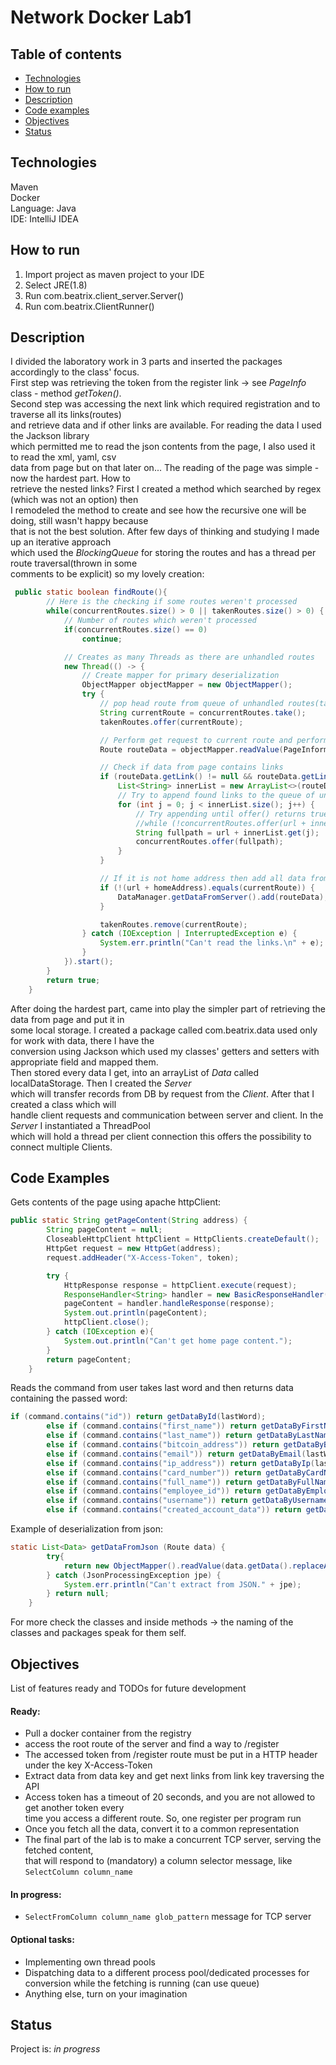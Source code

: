 # Network Docker Lab1
## Table of contents

* [Technologies](#technologies)
* [How to run](#how-to-run)
* [Description](#description)
* [Code examples](#code-examples)
* [Objectives](#objectives)
* [Status](#status)

## Technologies
Maven  
Docker   
Language: Java  
IDE: IntelliJ IDEA  

## How to run
1. Import project as maven project to your IDE
2. Select JRE(1.8)
3. Run com.beatrix.client_server.Server()
4. Run com.beatrix.ClientRunner()

## Description
I divided the laboratory work in 3 parts and inserted the packages accordingly to the class' focus.  
First step was retrieving the token from the register link -> see _PageInfo_ class - method _getToken()_.  
Second step was accessing the next link which required registration and to traverse all its links(routes)  
and retrieve data and if other links are available. For reading the data I used the Jackson library  
which permitted me to read the json contents from the page, I also used it to read the xml, yaml, csv  
data from page but on that later on... The reading of the page was simple - now the hardest part. How to  
retrieve the nested links? First I created a method which searched by regex (which was not an option) then  
I remodeled the method to create and see how the recursive one will be doing, still wasn't happy because  
that is not the best solution. After few days of thinking and studying I made up an iterative approach  
which used the _BlockingQueue_ for storing the routes and has a thread per route traversal(thrown in some  
comments to be explicit) so my lovely creation:   
```java
 public static boolean findRoute(){
        // Here is the checking if some routes weren't processed
        while(concurrentRoutes.size() > 0 || takenRoutes.size() > 0) {
            // Number of routes which weren't processed
            if(concurrentRoutes.size() == 0)
                continue;

            // Creates as many Threads as there are unhandled routes
            new Thread(() -> {
                // Create mapper for primary deserialization
                ObjectMapper objectMapper = new ObjectMapper();
                try {
                    // pop head route from queue of unhandled routes(takes and deletes it from queue)
                    String currentRoute = concurrentRoutes.take();
                    takenRoutes.offer(currentRoute);

                    // Perform get request to current route and performs first partial deserialization
                    Route routeData = objectMapper.readValue(PageInformation.getPageContent(currentRoute), Route.class);

                    // Check if data from page contains links
                    if (routeData.getLink() != null && routeData.getLink().size() > 0) {
                        List<String> innerList = new ArrayList<>(routeData.getLink().values());
                        // Try to append found links to the queue of unhandled routes
                        for (int j = 0; j < innerList.size(); j++) {
                            // Try appending until offer() returns true(successful appending)
                            //while (!concurrentRoutes.offer(url + innerList.get(j))) { }
                            String fullpath = url + innerList.get(j);
                            concurrentRoutes.offer(fullpath);
                        }
                    }

                    // If it is not home address then add all data from page to database of json, xml and csv data.
                    if (!(url + homeAddress).equals(currentRoute)) {
                        DataManager.getDataFromServer().add(routeData);
                    }

                    takenRoutes.remove(currentRoute);
                } catch (IOException | InterruptedException e) {
                    System.err.println("Can't read the links.\n" + e);
                }
            }).start();
        }
        return true;
    }
```
After doing the hardest part, came into play the simpler part of retrieving the data from page and put it in  
some local storage. I created a package called com.beatrix.data used only for work with data, there I have the  
conversion using Jackson which used my classes' getters and setters with appropriate field and mapped them.  
Then stored every data I get, into an arrayList of _Data_ called localDataStorage. Then I created the _Server_  
which will transfer records from DB by request from the _Client_. After that I created a class which will  
handle client requests and communication between server and client. In the _Server_ I instantiated a ThreadPool  
which will hold a thread per client connection this offers the possibility to connect multiple Clients.

## Code Examples
Gets contents of the page using apache httpClient:
```java
public static String getPageContent(String address) {
        String pageContent = null;
        CloseableHttpClient httpClient = HttpClients.createDefault();
        HttpGet request = new HttpGet(address);
        request.addHeader("X-Access-Token", token);

        try {
            HttpResponse response = httpClient.execute(request);
            ResponseHandler<String> handler = new BasicResponseHandler();
            pageContent = handler.handleResponse(response);
            System.out.println(pageContent);
            httpClient.close();
        } catch (IOException e){
            System.out.println("Can't get home page content.");
        }
        return pageContent;
    }
```
Reads the command from user takes last word and then returns data containing the passed word:
```java
if (command.contains("id")) return getDataById(lastWord);
        else if (command.contains("first_name")) return getDataByFirstName(lastWord);
        else if (command.contains("last_name")) return getDataByLastName(lastWord);
        else if (command.contains("bitcoin_address")) return getDataByBitcoinAddress(lastWord);
        else if (command.contains("email")) return getDataByEmail(lastWord);
        else if (command.contains("ip_address")) return getDataByIp(lastWord);
        else if (command.contains("card_number")) return getDataByCardNumber(lastWord);
        else if (command.contains("full_name")) return getDataByFullName(lastWord);
        else if (command.contains("employee_id")) return getDataByEmployeeId(lastWord);
        else if (command.contains("username")) return getDataByUsername(lastWord);
        else if (command.contains("created_account_data")) return getDataByCreatedAccount(lastWord);
```
Example of deserialization from json:
```java
static List<Data> getDataFromJson (Route data) {
        try{
            return new ObjectMapper().readValue(data.getData().replaceAll(",]", "]"), new TypeReference<ArrayList<Data>>(){});
        } catch (JsonProcessingException jpe) {
            System.err.println("Can't extract from JSON." + jpe);
        } return null;
    }
```
For more check the classes and inside methods -> the naming of the classes and packages speak for them self.

## Objectives
List of features ready and TODOs for future development
#### Ready:
* Pull a docker container from the registry
* access the root route of the server and find a way to /register
* The accessed token from /register route must be put in a HTTP header under the key X-Access-Token
* Extract data from data key and get next links from link key traversing the API
* Access token has a timeout of 20 seconds, and you are not allowed to get another token every  
  time you access a different route. So, one register per program run
* Once you fetch all the data, convert it to a common representation  
* The final part of the lab is to make a concurrent TCP server, serving the fetched content,  
  that will respond to (mandatory) a column selector message, like `SelectColumn column_name`

#### In progress:
* `SelectFromColumn column_name glob_pattern` message for TCP server

#### Optional tasks:
* Implementing own thread pools
* Dispatching data to a different process pool/dedicated processes for  
  conversion while the fetching is running (can use queue)
* Anything else, turn on your imagination

## Status
Project is: _in progress_
